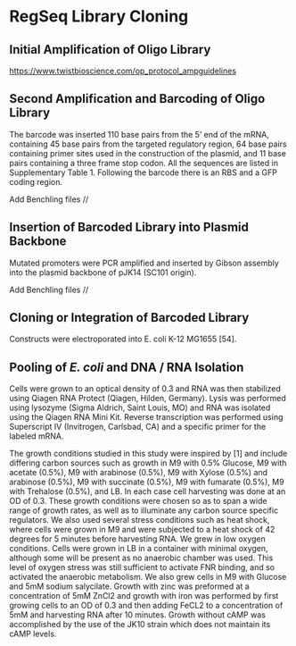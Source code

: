 # RegSeq Library Cloning

## Initial Amplification of Oligo Library
https://www.twistbioscience.com/op_protocol_ampguidelines

## Second Amplification and Barcoding of Oligo Library
The barcode was inserted 110 base pairs from the 5’ end of the mRNA, containing 45 base pairs from the targeted regulatory region, 64 base pairs containing primer sites used in the construction of the plasmid, and 11 base pairs containing a three frame stop codon. All the sequences are listed in Supplementary Table 1. Following the barcode there is an RBS and a GFP coding region.

Add Benchling files //

## Insertion of Barcoded Library into Plasmid Backbone
Mutated promoters were PCR amplified and inserted by Gibson assembly into the plasmid backbone of pJK14 (SC101 origin).

Add Benchling files //

## Cloning or Integration of Barcoded Library
Constructs were electroporated into E. coli K-12 MG1655 [54].

## Pooling of _E. coli_ and DNA / RNA Isolation
Cells were grown to an optical density of 0.3 and RNA was then stabilized using Qiagen RNA Protect (Qiagen, Hilden, Germany). Lysis was performed using lysozyme (Sigma Aldrich, Saint Louis, MO) and RNA was isolated using the Qiagen RNA Mini Kit. Reverse transcription was performed using Superscript IV (Invitrogen, Carlsbad, CA) and a specific primer for the labeled mRNA. 

The growth conditions studied in this study were inspired by [1] and include differing carbon sources such as growth in M9 with 0.5% Glucose, M9 with acetate (0.5%), M9 with arabinose (0.5%), M9 with Xylose (0.5%) and arabinose (0.5%), M9 with succinate (0.5%), M9 with fumarate (0.5%), M9 with Trehalose (0.5%), and LB. In each case cell harvesting was done at an OD of 0.3. These growth conditions were chosen so as to span a wide range of growth rates, as well as to illuminate any carbon source specific regulators. We also used several stress conditions such as heat shock, where cells were grown in M9 and were subjected to a heat shock of 42 degrees for 5 minutes before harvesting RNA. We grew in low oxygen conditions. Cells were grown in LB in a container with minimal oxygen, although some will be present as no anaerobic chamber was used. This level of oxygen stress was still sufficient to activate FNR binding, and so activated the anaerobic metabolism. We also grew cells in M9 with Glucose and 5mM sodium salycilate. Growth with zinc was preformed at a concentration of 5mM ZnCl2 and growth with iron was performed by first growing cells to an OD of 0.3 and then adding FeCL2 to a concentration of 5mM and harvesting RNA after 10 minutes. Growth without cAMP was accomplished by the use of the JK10 strain which does not maintain its cAMP levels. 

